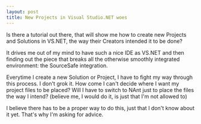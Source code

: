 ```yaml
---
layout: post
title: New Projects in Visual Studio.NET woes
---
```


Is there a tutorial out there, that will show me how to create new Projects and Solutions in VS.NET, the way their Creators intended it to be done?

It drives me out of my mind to have such a nice IDE as VS.NET and then finding out the piece that breaks all the otherwise smoothly integrated environment: the SourceSafe integration.

Everytime I create a new Solution or Project, I have to fight my way through this process. I don't grok it. How come I can't decide where I want my project files to be placed? Will I have to switch to NAnt just to place the files the way I intend? (believe me, I would do it, is just that I'm not allowed to)

I believe there has to be a proper way to do this, just that I don't know about it yet. That's why I'm asking for advice.
